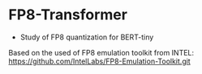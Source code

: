 # FP8-Transformer
- Study of FP8 quantization for BERT-tiny

Based on the used of FP8 emulation toolkit from INTEL: https://github.com/IntelLabs/FP8-Emulation-Toolkit.git
